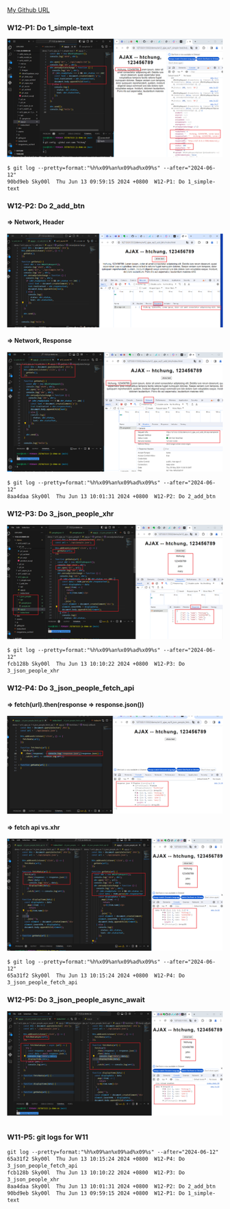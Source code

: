 [My Github URL](https://github.com/Sky00l/1112-js-demo_90.git)
 
### W12-P1: Do 1_simple-text
 
![](w12-p1.png)

```
$ git log --pretty=format:"%h%x09%an%x09%ad%x09%s" --after="2024-06-12"
90bd9eb Sky00l  Thu Jun 13 09:59:15 2024 +0800  W12-P1: Do 1_simple-text

```

### W12-P2: Do 2_add_btn
 
#### => Network, Header
 
![](w12-p2-1.png)
 
#### => Network, Response
 
![](w12-p2-2.png)

```
$ git log --pretty=format:"%h%x09%an%x09%ad%x09%s" --after="2024-06-12"
8aa4daa Sky00l  Thu Jun 13 10:01:31 2024 +0800  W12-P2: Do 2_add_btn
```
 
### W12-P3: Do 3_json_people_xhr
 
![](w12-p3.png)
 

```
$ git log --pretty=format:"%h%x09%an%x09%ad%x09%s" --after="2024-06-12"
fcb128b Sky00l  Thu Jun 13 10:10:22 2024 +0800  W12-P3: Do 3_json_people_xhr 
```

### W12-P4: Do 3_json_people_fetch_api
 
#### => fetch(url).then(response => response.json())
 
![](w12-p4-1.png)
 
#### => fetch api vs.xhr
 
![](w12-p4-2.png)

```
$ git log --pretty=format:"%h%x09%an%x09%ad%x09%s" --after="2024-06-12"
65a31f2 Sky00l  Thu Jun 13 10:15:24 2024 +0800  W12-P4: Do 3_json_people_fetch_api
```

###  W12-P5: Do 3_json_people_async_await
 
![](w12-p5.png)

```

```

### W11-P5: git logs for W11
 
```
git log --pretty=format:"%h%x09%an%x09%ad%x09%s" --after="2024-06-12"
65a31f2 Sky00l  Thu Jun 13 10:15:24 2024 +0800  W12-P4: Do 3_json_people_fetch_api
fcb128b Sky00l  Thu Jun 13 10:10:22 2024 +0800  W12-P3: Do 3_json_people_xhr
8aa4daa Sky00l  Thu Jun 13 10:01:31 2024 +0800  W12-P2: Do 2_add_btn
90bd9eb Sky00l  Thu Jun 13 09:59:15 2024 +0800  W12-P1: Do 1_simple-text
```
